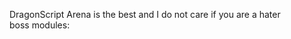 DragonScript Arena is the best and I do not care if you are a hater                                             
boss modules:

